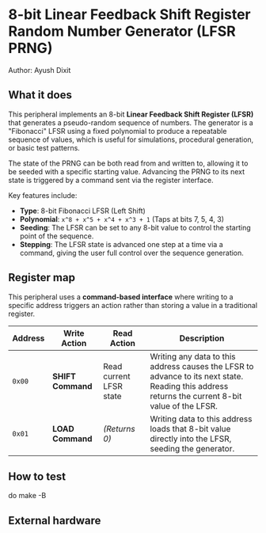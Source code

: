 <!---

This file is used to generate your project datasheet. Please fill in the information below and delete any unused
sections.

The peripheral index is the number TinyQV will use to select your peripheral.  You will pick a free
slot when raising the pull request against the main TinyQV repository, and can fill this in then.  You
also need to set this value as the PERIPHERAL_NUM in your test script.

You can also include images in this folder and reference them in the markdown. Each image must be less than
512 kb in size, and the combined size of all images must be less than 1 MB.
-->

# 8-bit Linear Feedback Shift Register Random Number Generator (LFSR PRNG)

Author: Ayush Dixit


## What it does

This peripheral implements an 8-bit **Linear Feedback Shift Register (LFSR)** that generates a pseudo-random sequence of numbers. The generator is a "Fibonacci" LFSR using a fixed polynomial to produce a repeatable sequence of values, which is useful for simulations, procedural generation, or basic test patterns.

The state of the PRNG can be both read from and written to, allowing it to be seeded with a specific starting value. Advancing the PRNG to its next state is triggered by a command sent via the register interface.

Key features include:
- **Type**: 8-bit Fibonacci LFSR (Left Shift)
- **Polynomial**: `x^8 + x^5 + x^4 + x^3 + 1` (Taps at bits 7, 5, 4, 3)
- **Seeding**: The LFSR can be set to any 8-bit value to control the starting point of the sequence.
- **Stepping**: The LFSR state is advanced one step at a time via a command, giving the user full control over the sequence generation.

## Register map

This peripheral uses a **command-based interface** where writing to a specific address triggers an action rather than storing a value in a traditional register.

| Address | Write Action             | Read Action               | Description                                                                 |
|---------|--------------------------|---------------------------|-----------------------------------------------------------------------------|
| `0x00`  | **SHIFT Command**        | Read current LFSR state   | Writing any data to this address causes the LFSR to advance to its next state. Reading this address returns the current 8-bit value of the LFSR.|
| `0x01`  | **LOAD Command**         | *(Returns 0)*             | Writing data to this address loads that 8-bit value directly into the LFSR, seeding the generator. |

## How to test

 do make -B
## External hardware
 